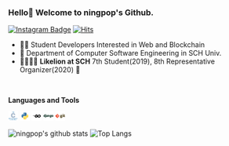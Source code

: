### Hello👋 Welcome to ningpop's Github.

<!--
**ningpop/ningpop** is a ✨ _special_ ✨ repository because its `README.md` (this file) appears on your GitHub profile.-->

[![Instagram Badge](https://img.shields.io/badge/Instagram-ff69b4?style=flat-square&logo=instagram&logoColor=white&link=https://www.instagram.com/ningpop_/)](https://www.instagram.com/ningpop_/)
[![Hits](https://hits.seeyoufarm.com/api/count/incr/badge.svg?url=https%3A%2F%2Fgithub.com%2Fningpop&count_bg=%2379C83D&title_bg=%23555555&icon=&icon_color=%23E7E7E7&title=hits&edge_flat=false)](https://hits.seeyoufarm.com)

- 👨‍💻 Student Developers Interested in Web and Blockchain
- 📝 Department of Computer Software Engineering in SCH Univ.
- 👨‍👩‍👧‍👦 **Likelion at SCH** 7th Student(2019), 8th Representative Organizer(2020) 🦁

<br>

**Languages and Tools**  

<code><img height="20" src="https://raw.githubusercontent.com/github/explore/80688e429a7d4ef2fca1e82350fe8e3517d3494d/topics/c/c.png"></code>
<code><img height="20" src="https://raw.githubusercontent.com/github/explore/80688e429a7d4ef2fca1e82350fe8e3517d3494d/topics/python/python.png"></code>
<code><img height="20" src="https://raw.githubusercontent.com/github/explore/80688e429a7d4ef2fca1e82350fe8e3517d3494d/topics/go/go.png"></code>
<code><img height="20" src="https://raw.githubusercontent.com/github/explore/80688e429a7d4ef2fca1e82350fe8e3517d3494d/topics/django/django.png"></code>
<code><img height="20" src="https://raw.githubusercontent.com/github/explore/80688e429a7d4ef2fca1e82350fe8e3517d3494d/topics/git/git.png"></code>

![ningpop's github stats](https://github-readme-stats.vercel.app/api?username=ningpop&theme=buefy&show_icons=true&hide_border=true)
![Top Langs](https://github-readme-stats.vercel.app/api/top-langs/?username=ningpop&layout=compact)
